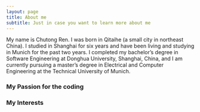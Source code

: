 ```yaml
---
layout: page
title: About me
subtitle: Just in case you want to learn more about me
---
```


My name is Chutong Ren. I was born in Qitaihe (a small city in northeast China). I studied in Shanghai for six years and have been living and studying in Munich for the past two years. I completed my bachelor’s degree in Software Engineering at Donghua University, Shanghai, China, and I am currently pursuing a master’s degree in Electrical and Computer Engineering at the Technical University of Munich.

### My Passion for the coding

### My Interests

